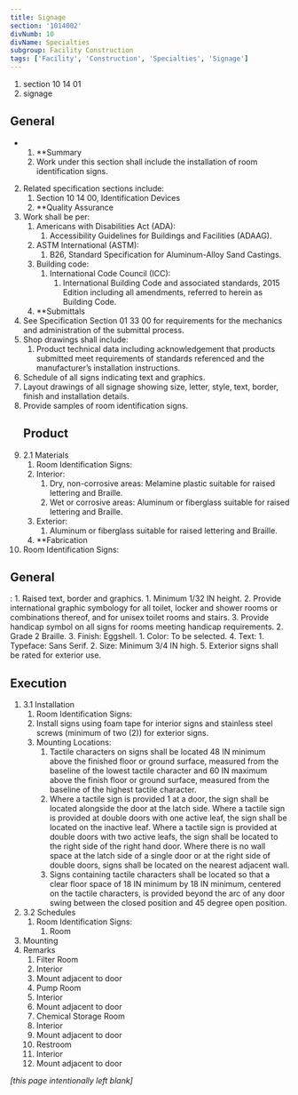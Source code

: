 ```yaml
---
title: Signage
section: '1014002'
divNumb: 10
divName: Specialties
subgroup: Facility Construction
tags: ['Facility', 'Construction', 'Specialties', 'Signage']
---
```


   1. section 10 14 01
   1. signage

## General


* 
	1. **Summary
   1. Work under this section shall include the installation of room identification signs. 
2. Related specification sections include:
	1. Section 10 14 00, Identification Devices
	2. **Quality Assurance
3. Work shall be per:
	1. Americans with Disabilities Act (ADA):
		1. Accessibility Guidelines for Buildings and Facilities (ADAAG).
	2. ASTM International (ASTM):
		1.  B26, Standard Specification for Aluminum-Alloy Sand Castings.
	3. Building code:
		1.  International Code Council (ICC):
			1.  International Building Code and associated standards, 2015 Edition including all amendments, referred to herein as Building Code.
	4. **Submittals
4. See Specification Section 01 33 00 for requirements for the mechanics and administration of the submittal process.
5. Shop drawings shall include:
	1. Product technical data including acknowledgement that products submitted meet requirements of standards referenced and the manufacturer’s installation instructions.
6. Schedule of all signs indicating text and graphics. 
7. Layout drawings of all signage showing size, letter, style, text, border, finish and installation details.
8. Provide samples of room identification signs. 
   ## Product
1. 2.1 Materials
   1. Room Identification Signs:
	1. Interior:
		1. Dry, non-corrosive areas: Melamine plastic suitable for raised lettering and Braille. 
		2. Wet or corrosive areas: Aluminum or fiberglass suitable for raised lettering and Braille.
	2. Exterior:
		1. Aluminum or fiberglass suitable for raised lettering and Braille.
	3. **Fabrication
2. Room Identification Signs:
	
## General

:
		1. Raised text, border and graphics.
			1. Minimum 1/32 IN height.
			2. Provide international graphic symbology for all toilet, locker and shower rooms or combinations thereof, and for unisex toilet rooms and stairs.
			3. Provide handicap symbol on all signs for rooms meeting handicap requirements.
		2. Grade 2 Braille.
		3. Finish: Eggshell.
			1. Color: To be selected.
		4. Text:
			1. Typeface: Sans Serif.
			2. Size: Minimum 3/4 IN high.
		5. Exterior signs shall be rated for exterior use.


## Execution

1. 3.1 Installation
   1. Room Identification Signs:
	1. Install signs using foam tape for interior signs and stainless steel screws (minimum of two (2)) for exterior signs.
	2. Mounting Locations:
		1. Tactile characters on signs shall be located 48 IN minimum above the finished floor or ground surface, measured from the baseline of the lowest tactile character and 60 IN maximum above the finish floor or ground surface, measured from the baseline of the highest tactile character.
		2. Where a tactile sign is provided 1 at a door, the sign shall be located alongside the door at the latch side. Where a tactile sign is provided at double doors with one active leaf, the sign shall be located on the inactive leaf. Where a tactile sign is provided at double doors with two active leafs, the sign shall be located to the right side of the right hand door. Where there is no wall space at the latch side of a single door or at the right side of double doors, signs shall be located on the nearest adjacent wall.
		3. Signs containing tactile characters shall be located so that a clear floor space of 18 IN minimum by 18 IN minimum, centered on the tactile characters, is provided beyond the arc of any door swing between the closed position and 45 degree open position.
1. 3.2 Schedules
   1. Room Identification Signs:
         1. Room
1. Mounting
1. Remarks
   1. Filter Room
   1. Interior
   1. Mount adjacent to door
   1. Pump Room
   1. Interior
   1. Mount adjacent to door
   1. Chemical Storage Room
   1. Interior
   1. Mount adjacent to door
   1. Restroom
   1. Interior
   1. Mount adjacent to door

*[this page intentionally left blank]*

